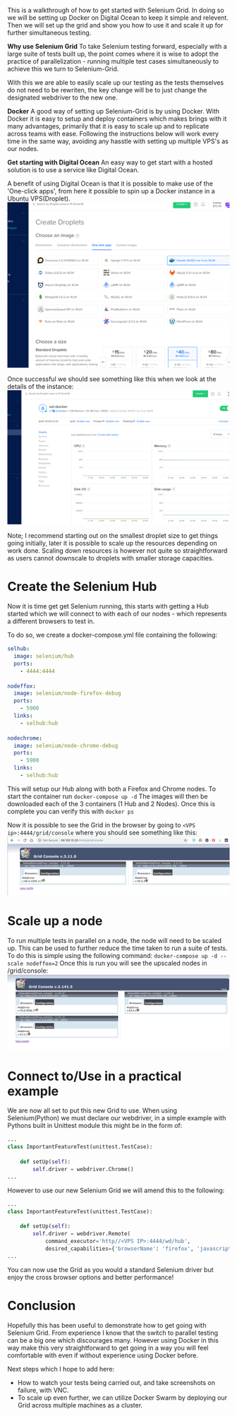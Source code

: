 This is a walkthrough of how to get started with Selenium Grid. In doing so we will be setting up Docker on Digital Ocean to keep it simple and relevent. Then we will set up the grid and show you how to use it and scale it up for further simultaneous testing.

**Why use Selenium Grid**
To take Selenium testing forward, especially with a large suite of tests built up, the point comes where it is wise to adopt the practice of parallelization - running multiple test cases simultaneously to achieve this we turn to Selenium-Grid. 

With this we are able to easily scale up our testing as the tests themselves do not need to be rewriten, the key change will be to just change the designated webdriver to the new one. 

**Docker**
A good way of setting up Selenium-Grid is by using Docker. With Docker it is easy to setup and deploy containers which makes brings with it many advantages, primarily that it is easy to scale up and to replicate across teams with ease. Following the instructions below will work every time in the same way, avoiding any hasstle with setting up multiple VPS's as our nodes. 


**Get starting with Digital Ocean**
An easy way to get start with a hosted solution is to use a service like Digital Ocean.

A benefit of using Digital Ocean is that it is possible to make use of the 'One-click apps', from here it possible to spin up a Docker instance in a Ubuntu VPS(Droplet). 
![IMG1](https://github.com/john-lock/SeleniumGrid/blob/master/images/img1.png)

Once successful we should see something like this when we look at the details of the instance:
![IMG2](https://github.com/john-lock/SeleniumGrid/blob/master/images/img2.png)

Note; I recommend starting out on the smallest droplet size to get things going initially, later it is possible to scale up the resources depending on work done. Scaling down resources is however not quite so straightforward as users cannot downscale to droplets with smaller storage capacities. 


# Create the Selenium Hub 
Now it is time get get Selenium running, this starts with getting a Hub started which we will connect to with each of our nodes - which represents a different browsers to test in. 

To do so, we create a docker-compose.yml file containing the following:
```yml
selhub:
  image: selenium/hub
  ports:
    - 4444:4444

nodeffox:
  image: selenium/node-firefox-debug
  ports:
    - 5900
  links:
    - selhub:hub

nodechrome:
  image: selenium/node-chrome-debug
  ports:
    - 5900
  links:
    - selhub:hub

```

This will setup our Hub along with both a Firefox and Chrome nodes. To start the container run `docker-compose up -d`
The images will then be downloaded each of the 3 containers (1 Hub and 2 Nodes). Once this is complete you can verify this with `docker ps`

Now it is possible to see the Grid in the browser by going to `<VPS ip>:4444/grid/console` where you should see something like this:
![IMG3](https://github.com/john-lock/SeleniumGrid/blob/master/images/img3.png)

# Scale up a node
To run multiple tests in parallel on a node, the node will need to be scaled up. This can be used to further reduce the time taken to run a suite of tests. To do this is simple using the following command:
`docker-compose up -d --scale nodeffox=2`
Once this is run you will see the upscaled nodes in /grid/console:
![IMG4](https://github.com/john-lock/SeleniumGrid/blob/master/images/img4.png)

# Connect to/Use in a practical example
We are now all set to put this new Grid to use. When using Selenium(Python) we must declare our webdriver, in a simple example with Pythons built in Unittest module this might be in the form of:
```python
...
class ImportantFeatureTest(unittest.TestCase):

    def setUp(self):
        self.driver = webdriver.Chrome()
...

```
However to use our new Selenium Grid we will amend this to the following:
```python
...
class ImportantFeatureTest(unittest.TestCase):

    def setUp(self):
        self.driver = webdriver.Remote(
            command_executor='http//<VPS IP>:4444/wd/hub',
            desired_capabilities={'browserName': 'firefox', 'javascriptEnabled': True})
...
```
You can now use the Grid as you would a standard Selenium driver but enjoy the cross browser options and better performance!

# Conclusion 
Hopefully this has been useful to demonstrate how to get going with Selenium Grid. From experience I know that the switch to parallel testing can be a big one which discourages many. However using Docker in this way make this very straightforward to get going in a way you will feel comfortable with even if without experience using Docker before.

Next steps which I hope to add here:
- How to watch your tests being carried out, and take screenshots on failure, with VNC. 
- To scale up even further, we can utilize Docker Swarm by deploying our Grid across multiple machines as a cluster.